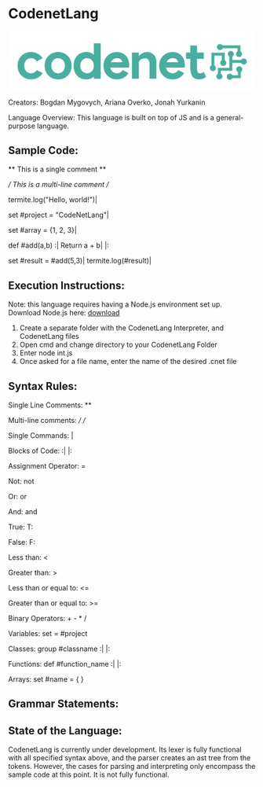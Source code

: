 # CodenetLang

![logo](<codenet logo.png>)

Creators: Bogdan Mygovych, Ariana Overko, Jonah Yurkanin

Language Overview: This language is built on top of JS and is a general-purpose language.

## Sample Code: 

** This is a single comment **

*/ This is
   a multi-line
   comment /*

termite.log("Hello, world!")|

set #project = "CodeNetLang"|

set #array = {1, 2, 3}|

def #add(a,b) :| 
	Return a + b|
|:

set #result = #add(5,3)|
termite.log(#result)| 

## Execution Instructions: 
Note: this language requires having a Node.js environment set up. 
Download Node.js here: [download](https://nodejs.org/en/download)

1) Create a separate folder with the CodenetLang Interpreter, and CodenetLang files
2) Open cmd and change directory to your CodenetLang Folder
3) Enter node int.js
4) Once asked for a file name, enter the name of the desired .cnet file

## Syntax Rules: 

  Single Line Comments:  **    

  Multi-line comments:  */    /*

  Single Commands: |

  Blocks of Code: :|   |:

  Assignment Operator:  =

  Not: not

  Or: or

  And: and

  True: T:

  False: F:

  Less than:  <

  Greater than: >

  Less than or equal to: <=

  Greater than or equal to: >=

  Binary Operators:  +  -  *  /  

  Variables: set = #project

  Classes: group #classname :|  |:

  Functions: def #function_name :|   |:

  Arrays: set #name = {  } 

## Grammar Statements:


## State of the Language:
CodenetLang is currently under development. Its lexer is fully functional with all specified syntax above, and the parser creates an ast tree from the tokens. However, the cases for parsing and interpreting only encompass the sample code at this point. It is not fully functional.


    

